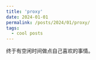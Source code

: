 ```yaml
---
title: 'proxy'
date: 2024-01-01
permalink: /posts/2024/01/proxy/
tags:
  - cool posts
---
```


终于有空闲时间做点自己喜欢的事情。
